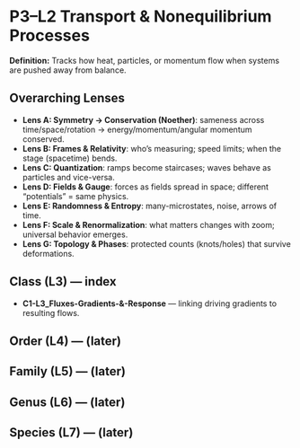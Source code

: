 # P3–L2 Transport & Nonequilibrium Processes
**Definition:** Tracks how heat, particles, or momentum flow when systems are pushed away from balance.

## Overarching Lenses

- **Lens A: Symmetry -> Conservation (Noether)**: sameness across time/space/rotation → energy/momentum/angular momentum conserved.
- **Lens B: Frames & Relativity**: who’s measuring; speed limits; when the stage (spacetime) bends.
- **Lens C: Quantization**: ramps become staircases; waves behave as particles and vice-versa.
- **Lens D: Fields & Gauge**: forces as fields spread in space; different “potentials” = same physics.
- **Lens E: Randomness & Entropy**: many-microstates, noise, arrows of time.
- **Lens F: Scale & Renormalization**: what matters changes with zoom; universal behavior emerges.
- **Lens G: Topology & Phases**: protected counts (knots/holes) that survive deformations.

## Class (L3) — index
- **C1-L3_Fluxes-Gradients-&-Response** — linking driving gradients to resulting flows.

## Order (L4) — (later)
## Family (L5) — (later)
## Genus (L6) — (later)
## Species (L7) — (later)
